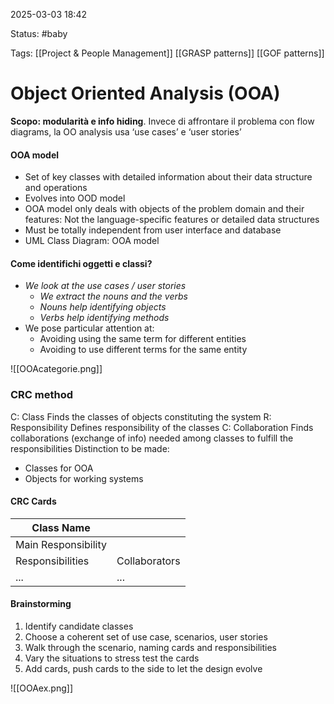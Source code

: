 2025-03-03 18:42

Status: #baby

Tags: [[Project & People Management]] [[GRASP patterns]] [[GOF patterns]]
# Object Oriented Analysis (OOA)

**Scopo: modularità e info hiding**.
Invece di affrontare il problema con flow diagrams, la OO analysis usa ‘use cases’ e ‘user stories’ 
#### OOA model
- Set of key classes with detailed information about their data structure and operations
- Evolves into OOD model
- OOA model only deals with objects of the problem domain and their features: Not the language-specific features or detailed data structures
- Must be totally independent from user interface and database
- UML Class Diagram: OOA model
#### Come identifichi oggetti e classi?
- *We look at the use cases / user stories*
	- *We extract the nouns and the verbs*
	- *Nouns help identifying objects*
	- *Verbs help identifying methods*
- We pose particular attention at:
	- Avoiding using the same term for different entities
	- Avoiding to use different terms for the same entity
	  
![[OOAcategorie.png]]

### CRC method
C: Class
	Finds the classes of objects constituting the system
R: Responsibility
	Defines responsibility of the classes
C: Collaboration
	Finds collaborations (exchange of info) needed among classes to fulfill the responsibilities
Distinction to be made:
- Classes for OOA
- Objects for working systems
#### CRC Cards

| Class Name          |               |
| ------------------- | ------------- |
| Main Responsibility |               |
| Responsibilities    | Collaborators |
| ...                 | ...           |
#### Brainstorming
1. Identify candidate classes
2. Choose a coherent set of use case, scenarios, user stories
3. Walk through the scenario, naming cards and responsibilities
4. Vary the situations to stress test the cards
5. Add cards, push cards to the side to let the design evolve

![[OOAex.png]]